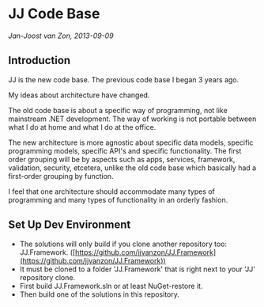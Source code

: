 # JJ Code Base

*Jan-Joost van Zon, 2013-09-09*

## Introduction

JJ is the new code base.
The previous code base I began 3 years ago.

My ideas about architecture have changed.

The old code base is about a specific way of programming, not like mainstream .NET development.
The way of working is not portable between what I do at home and what I do at the office.

The new architecture is more agnostic about specific data models, specific programming models, specific API's and specific functionality.
The first order grouping will be by aspects such as apps, services, framework, validation, security, etcetera,
unlike the old code base which basically had a first-order grouping by function.

I feel that one architecture should accommodate many types of programming and many types of functionality in an orderly fashion.

## Set Up Dev Environment

* The solutions will only build if you clone another repository too: JJ.Framework. ([https://github.com/jjvanzon/JJ.Framework](https://github.com/jjvanzon/JJ.Framework))
* It must be cloned to a folder 'JJ.Framework' that is right next to your 'JJ' repository clone.
* First build JJ.Framework.sln or at least NuGet-restore it.
* Then build one of the solutions in this repository.
